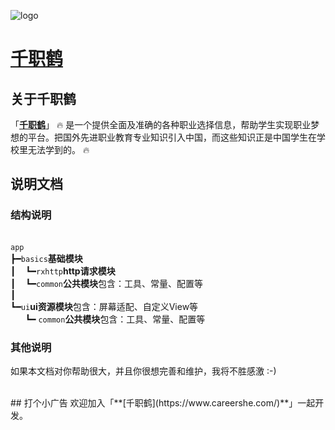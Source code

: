 ![logo](https://www.careershe.com/images/logo.png "logo")

# [千职鹤](https://www.careershe.com/)

## 关于千职鹤
「**[千职鹤](https://www.careershe.com/)**」 :fire:  是一个提供全面及准确的各种职业选择信息，帮助学生实现职业梦想的平台。把国外先进职业教育专业知识引入中国，而这些知识正是中国学生在学校里无法学到的。 :fire:

## 说明文档
### 结构说明
<br>`app`
<br>┣━`basics`**基础模块**
<br>┃&nbsp;&nbsp;&nbsp;&nbsp;┗━`rxhttp`**http请求模块**
<br>┃&nbsp;&nbsp;&nbsp;&nbsp;┗━`common`**公共模块**包含：工具、常量、配置等
<br>┃
<br>┗━`ui`**ui资源模块**包含：屏幕适配、自定义View等
<br>&nbsp;&nbsp;&nbsp;&nbsp;&nbsp;&nbsp;┗━ `common`**公共模块**包含：工具、常量、配置等
<br>

### 其他说明
如果本文档对你帮助很大，并且你很想完善和维护，我将不胜感激 :-)

[comment]: <> (* [README of English][utilcode])
[//]: <> (![donate][donate])

[//]: # (## Contact)
[//]: # ([![Blog][blogSvg]][blog] [![jianshu][jianshuSvg]][jianshu] [![weibo][weiboSvg]][weibo] [![QQGroup][qqgroupSvg]][qqgroup])

<br>
## 打个小广告
欢迎加入「**[千职鹤](https://www.careershe.com/)**」一起开发。

[logo]: https://www.careershe.com/images/logo.png